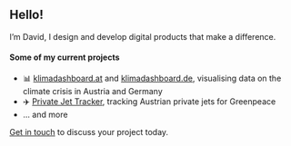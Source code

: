 ## Hello!

I’m David, I design and develop digital products that make a difference.

#### Some of my current projects
- 📊 [klimadashboard.at](https://klimadashboard.at) and [klimadashboard.de](https://klimadashboard.de), visualising data on the climate crisis in Austria and Germany
- ✈️ [Private Jet Tracker](https://jet-tracker.vercel.app), tracking Austrian private jets for Greenpeace
- ... and more

[Get in touch](mailto:office@davidjablonski.at) to discuss your project today.

